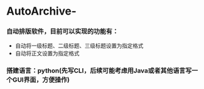 # AutoArchive-
### 自动排版软件，目前可以实现的功能有：
* 自动将一级标题、二级标题、三级标题设置为指定格式
* 自动将正文设置为指定格式

### 搭建语言：python(先写CLI，后续可能考虑用Java或者其他语言写一个GUI界面，方便操作)
